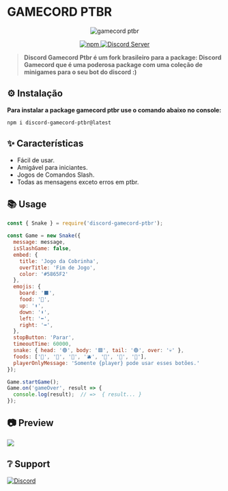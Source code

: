 # **GAMECORD PTBR**

<p align="center">
  <img src="https://cdn.discordapp.com/attachments/818900078077018162/1042159279597166682/banner.png" alt="gamecord ptbr" />
</p>

<p align="center">
  <a href="https://www.npmjs.com/package/discord-gamecord">
    <img src="https://img.shields.io/npm/dt/discord-gamecord-ptbr?style=for-the-badge" alt="npm" />
  </a>

  <a href="https://discord.gg/invite/GaczkwfgV9">
    <img src="https://img.shields.io/discord/800631529351938089?color=5865F2&label=Aniket&style=for-the-badge" alt="Discord Server" />
  </a>
</p>

> **Discord Gamecord Ptbr é um fork brasileiro para a package: Discord Gamecord que é uma poderosa package com uma coleção de minigames para o seu bot do discord :)**


## **⚙️ Instalação** 
**Para instalar a package gamecord ptbr use o comando abaixo no console:**
```
npm i discord-gamecord-ptbr@latest
```


## **✨ Características**

- Fácil de usar.
- Amigável para iniciantes.
- Jogos de Comandos Slash.
- Todas as mensagens exceto erros em ptbr.


## **📚 Usage**
```js
const { Snake } = require('discord-gamecord-ptbr');

const Game = new Snake({
  message: message,
  isSlashGame: false,
  embed: {
    title: 'Jogo da Cobrinha',
    overTitle: 'Fim de Jogo',
    color: '#5865F2'
  },
  emojis: {
    board: '⬛',
    food: '🍎',
    up: '⬆️', 
    down: '⬇️',
    left: '⬅️',
    right: '➡️',
  },
  stopButton: 'Parar',
  timeoutTime: 60000,
  snake: { head: '🟢', body: '🟩', tail: '🟢', over: '💀' },
  foods: ['🍎', '🍇', '🍊', '🫐', '🥕', '🥝', '🌽'],
  playerOnlyMessage: 'Somente {player} pode usar esses botões.'
});

Game.startGame();
Game.on('gameOver', result => {
  console.log(result);  // =>  { result... }
});
```


## **📷 Preview**
<img src="https://cdn.discordapp.com/attachments/818900078077018162/1042159356780757072/Preview.png">

## **❔ Support**
<a href="https://discord.gg/invite/GaczkwfgV9"><img src="https://invidget.switchblade.xyz/GaczkwfgV9" alt="Discord"></a>
